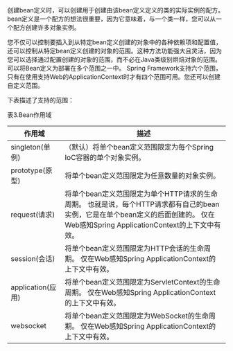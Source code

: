 创建bean定义时，可以创建用于创建由该bean定义定义的类的实际实例的配方。 bean定义是一个配方的想法很重要，因为它意味着，与一个类一样，您可以从一个配方创建许多对象实例。

您不仅可以控制要插入到从特定bean定义创建的对象中的各种依赖项和配置值，还可以控制从特定bean定义创建的对象的范围。这种方法功能强大且灵活，因为您可以选择通过配置创建的对象的范围，而不必在Java类级别烘焙对象的范围。可以将Bean定义为部署在多个范围之一中。 Spring Framework支持六个范围，只有在使用支持Web的ApplicationContext时才有四个范围可用。您还可以创建自定义范围。

下表描述了支持的范围：

表3.Bean作用域

| 作用域 | 描述 |
|--|--|
|singleton(单例)|（默认）将单个bean定义范围限定为每个Spring IoC容器的单个对象实例。|
|prototype(原型)|将单个bean定义范围限定为任意数量的对象实例。|
|request(请求)|将单个bean定义范围限定为单个HTTP请求的生命周期。 也就是说，每个HTTP请求都有自己的bean实例，它是在单个bean定义的后面创建的。 仅在Web感知Spring ApplicationContext的上下文中有效。|
|session(会话)|将单个bean定义范围限定为HTTP会话的生命周期。 仅在Web感知Spring ApplicationContext的上下文中有效。|
|application(应用)|将单个bean定义范围限定为ServletContext的生命周期。 仅在Web感知Spring ApplicationContext的上下文中有效。|
|websocket|将单个bean定义范围限定为WebSocket的生命周期。 仅在Web感知Spring ApplicationContext的上下文中有效。|
